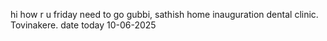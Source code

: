 hi how r u
friday need to go gubbi, sathish home inauguration
dental clinic.
Tovinakere.
date today 10-06-2025
